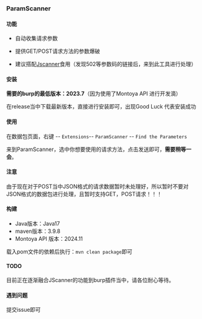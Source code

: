 ### ParamScanner

#### 功能

- 自动收集请求参数

- 提供GET/POST请求方法的参数爆破
- 建议搭配[Jscanner](https://github.com/hmx222/JScanner)食用（发现502等参数码的链接后，来到此工具进行处理）



#### 安装

**需要的burp的最低版本：2023.7**（因为使用了Montoya API 进行开发滴）

在release当中下载最新版本，直接进行安装即可，出现Good Luck 代表安装成功



#### 使用

在数据包页面，右键 -- `Extensions`-- `ParamScanner` -- `Find the Parameters`

来到ParamScanner，选中你想要使用的请求方法，点击发送即可，**需要稍等一会**。



#### 注意

由于现在对于POST当中JSON格式的请求数据暂时未处理好，所以暂时不要对JSON格式的数据包进行处理，且暂时支持GET，POST请求！！！



#### 构建

- Java版本：Java17
- maven版本：3.9.8
- Montoya API 版本：2024.11

载入pom文件的依赖后执行：`mvn clean package`即可



#### TODO

目前正在逐渐融合JScanner的功能到burp插件当中，请各位耐心等待。



#### 遇到问题

提交issue即可

